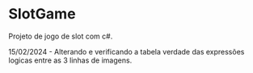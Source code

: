 # SlotGame
Projeto de jogo de slot com c#.

15/02/2024 - Alterando e verificando a tabela verdade das expressões logicas entre as 3 linhas de imagens.
